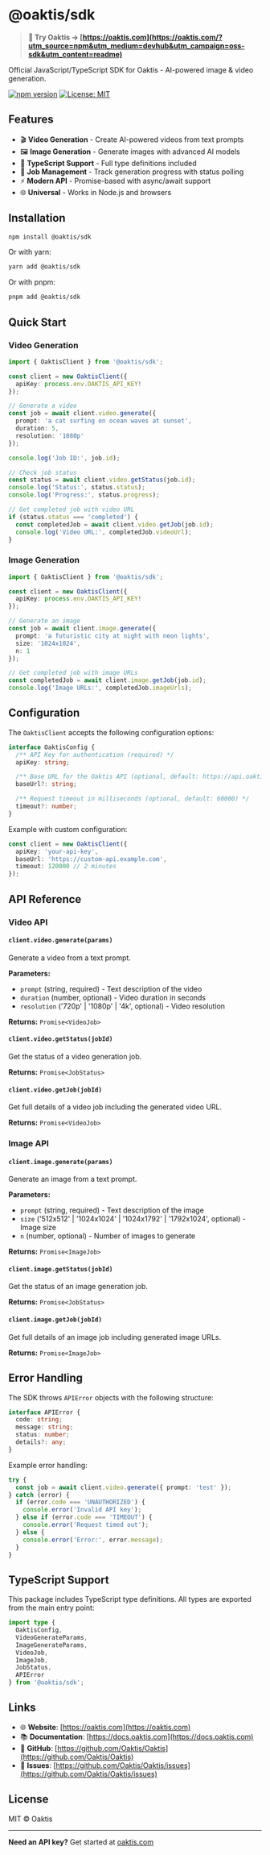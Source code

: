 # @oaktis/sdk

> **🔗 Try Oaktis → [https://oaktis.com](https://oaktis.com/?utm_source=npm&utm_medium=devhub&utm_campaign=oss-sdk&utm_content=readme)**

Official JavaScript/TypeScript SDK for Oaktis - AI-powered image & video generation.

[![npm version](https://img.shields.io/npm/v/@oaktis/sdk)](https://www.npmjs.com/package/@oaktis/sdk)
[![License: MIT](https://img.shields.io/badge/License-MIT-blue.svg)](https://opensource.org/licenses/MIT)

## Features

- 🎬 **Video Generation** - Create AI-powered videos from text prompts
- 🖼️ **Image Generation** - Generate images with advanced AI models
- 📝 **TypeScript Support** - Full type definitions included
- 🔄 **Job Management** - Track generation progress with status polling
- ⚡ **Modern API** - Promise-based with async/await support
- 🌐 **Universal** - Works in Node.js and browsers

## Installation

```bash
npm install @oaktis/sdk
```

Or with yarn:

```bash
yarn add @oaktis/sdk
```

Or with pnpm:

```bash
pnpm add @oaktis/sdk
```

## Quick Start

### Video Generation

```typescript
import { OaktisClient } from '@oaktis/sdk';

const client = new OaktisClient({
  apiKey: process.env.OAKTIS_API_KEY!
});

// Generate a video
const job = await client.video.generate({
  prompt: 'a cat surfing on ocean waves at sunset',
  duration: 5,
  resolution: '1080p'
});

console.log('Job ID:', job.id);

// Check job status
const status = await client.video.getStatus(job.id);
console.log('Status:', status.status);
console.log('Progress:', status.progress);

// Get completed job with video URL
if (status.status === 'completed') {
  const completedJob = await client.video.getJob(job.id);
  console.log('Video URL:', completedJob.videoUrl);
}
```

### Image Generation

```typescript
import { OaktisClient } from '@oaktis/sdk';

const client = new OaktisClient({
  apiKey: process.env.OAKTIS_API_KEY!
});

// Generate an image
const job = await client.image.generate({
  prompt: 'a futuristic city at night with neon lights',
  size: '1024x1024',
  n: 1
});

// Get completed job with image URLs
const completedJob = await client.image.getJob(job.id);
console.log('Image URLs:', completedJob.imageUrls);
```

## Configuration

The `OaktisClient` accepts the following configuration options:

```typescript
interface OaktisConfig {
  /** API Key for authentication (required) */
  apiKey: string;

  /** Base URL for the Oaktis API (optional, default: https://api.oaktis.com) */
  baseUrl?: string;

  /** Request timeout in milliseconds (optional, default: 60000) */
  timeout?: number;
}
```

Example with custom configuration:

```typescript
const client = new OaktisClient({
  apiKey: 'your-api-key',
  baseUrl: 'https://custom-api.example.com',
  timeout: 120000 // 2 minutes
});
```

## API Reference

### Video API

#### `client.video.generate(params)`

Generate a video from a text prompt.

**Parameters:**
- `prompt` (string, required) - Text description of the video
- `duration` (number, optional) - Video duration in seconds
- `resolution` ('720p' | '1080p' | '4k', optional) - Video resolution

**Returns:** `Promise<VideoJob>`

#### `client.video.getStatus(jobId)`

Get the status of a video generation job.

**Returns:** `Promise<JobStatus>`

#### `client.video.getJob(jobId)`

Get full details of a video job including the generated video URL.

**Returns:** `Promise<VideoJob>`

### Image API

#### `client.image.generate(params)`

Generate an image from a text prompt.

**Parameters:**
- `prompt` (string, required) - Text description of the image
- `size` ('512x512' | '1024x1024' | '1024x1792' | '1792x1024', optional) - Image size
- `n` (number, optional) - Number of images to generate

**Returns:** `Promise<ImageJob>`

#### `client.image.getStatus(jobId)`

Get the status of an image generation job.

**Returns:** `Promise<JobStatus>`

#### `client.image.getJob(jobId)`

Get full details of an image job including generated image URLs.

**Returns:** `Promise<ImageJob>`

## Error Handling

The SDK throws `APIError` objects with the following structure:

```typescript
interface APIError {
  code: string;
  message: string;
  status: number;
  details?: any;
}
```

Example error handling:

```typescript
try {
  const job = await client.video.generate({ prompt: 'test' });
} catch (error) {
  if (error.code === 'UNAUTHORIZED') {
    console.error('Invalid API key');
  } else if (error.code === 'TIMEOUT') {
    console.error('Request timed out');
  } else {
    console.error('Error:', error.message);
  }
}
```

## TypeScript Support

This package includes TypeScript type definitions. All types are exported from the main entry point:

```typescript
import type {
  OaktisConfig,
  VideoGenerateParams,
  ImageGenerateParams,
  VideoJob,
  ImageJob,
  JobStatus,
  APIError
} from '@oaktis/sdk';
```

## Links

- 🌐 **Website**: [https://oaktis.com](https://oaktis.com)
- 📚 **Documentation**: [https://docs.oaktis.com](https://docs.oaktis.com)
- 🐙 **GitHub**: [https://github.com/Oaktis/Oaktis](https://github.com/Oaktis/Oaktis)
- 🐛 **Issues**: [https://github.com/Oaktis/Oaktis/issues](https://github.com/Oaktis/Oaktis/issues)

## License

MIT © Oaktis

---

**Need an API key?** Get started at [oaktis.com](https://oaktis.com/?utm_source=npm&utm_medium=devhub&utm_campaign=oss-sdk&utm_content=readme-footer)
